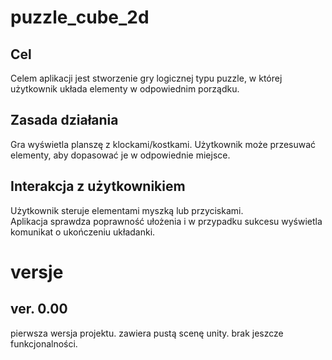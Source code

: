 ﻿# puzzle_cube_2d

## Cel
Celem aplikacji jest stworzenie gry logicznej typu puzzle, w której użytkownik układa elementy w odpowiednim porządku.

## Zasada działania
Gra wyświetla planszę z klockami/kostkami. Użytkownik może przesuwać elementy, aby dopasować je w odpowiednie miejsce.

## Interakcja z użytkownikiem
Użytkownik steruje elementami myszką lub przyciskami.  
Aplikacja sprawdza poprawność ułożenia i w przypadku sukcesu wyświetla komunikat o ukończeniu układanki.

# versje

## ver. 0.00
pierwsza wersja projektu. zawiera pustą scenę unity. brak jeszcze funkcjonalności.
